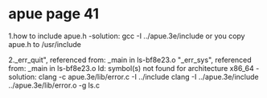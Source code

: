 # apue page 41

1.how to include apue.h
-solution:
    gcc -I ../apue.3e/include
    or
    you copy apue.h to /usr/include

2._err_quit", referenced from:
      _main in ls-bf8e23.o
  "_err_sys", referenced from:
      _main in ls-bf8e23.o
    ld: symbol(s) not found for architecture x86_64
-solution:
    clang -c apue.3e/lib/error.c -I ../include
    clang -I ../apue.3e/include  ../apue.3e/lib/error.o  -g ls.c

